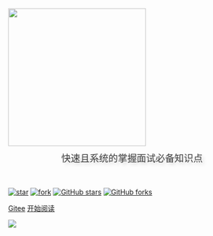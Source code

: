 <!-- dark -->

<!-- <br>

<img width="220px" src="https://gitee.com/veal98/images/raw/master/img/LogoMakr_7iKG43.png">


<div style = "font-weight: 100; font-size: 1.2rem; 
    color: #eee; text-align: center;
    text-shadow: 0.3rem 0.3rem 0.4rem rgba(0,0,0,.15);
    line-height: 1.2;">
    进击的 Javaer，努力奔跑在全栈的路上 🏃‍
</div>

<br>
<br>

![](https://svg.hamm.cn/gitee.svg?user=veal98&project=CS-Wiki&type=star&color=5d71ca&radius=3) &nbsp;&nbsp;&nbsp;
![](https://svg.hamm.cn/gitee.svg?user=veal98&project=CS-Wiki&type=fork&color=5d71ca&radius=3) &nbsp;&nbsp;&nbsp;
![]( https://svg.hamm.cn/badge.svg?key=author&value=小牛肉&color=6cb54e&radius=3)


[<i class="fa fa-github-alt fa-1x"></i> Gitee](https://gitee.com/veal98/CS-Wiki)
[<i class="fa fa-spinner fa-spin"></i> 开始阅读](README.md)

![color](#333333) -->


<!-- light -->

<br>

<img width="280px" src="https://gitee.com/veal98/images/raw/master/img/20210212163625.png
">

<div style = "font-weight: 100; font-size: 1.2rem; 
    color: rgb(60, 60, 60); text-align: center;
    text-shadow: 0.3rem 0.3rem 0.4rem rgba(0,0,0,.15);
    line-height: 1.2;">
    快速且系统的掌握面试必备知识点
</div>

<br>
<br>

[![star](https://gitee.com/veal98/CS-Wiki/badge/star.svg?theme=dark)](https://gitee.com/veal98/CS-Wiki/stargazers)
[![fork](https://gitee.com/veal98/CS-Wiki/badge/fork.svg?theme=dark)](https://gitee.com/veal98/CS-Wiki/members)
[![GitHub stars](https://img.shields.io/github/stars/Veal98/CS-Wiki?logo=github)](https://github.com/Veal98/CS-Wiki/stargazers)
[![GitHub forks](https://img.shields.io/github/forks/Veal98/CS-Wiki?logo=github)](https://github.com/Veal98/CS-Wiki/network)


[Gitee](https://gitee.com/veal98/CS-Wiki)
[开始阅读](README.md)

<!-- background image -->

![](https://www.recoluan.com/assets/img/bg.2cfdbb33.svg)
